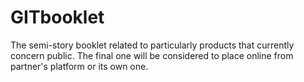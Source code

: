 # GITbooklet
The semi-story booklet related to particularly products that currently concern public. The final one will be considered to place online from partner's platform or its own one.
